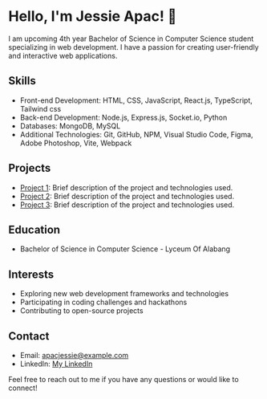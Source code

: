 # Hello, I'm Jessie Apac! 👋

I am upcoming 4th year Bachelor of Science in Computer Science student specializing in web development. I have a passion for creating user-friendly and interactive web applications. 

## Skills

- Front-end Development: HTML, CSS, JavaScript, React.js, TypeScript, Tailwind css
- Back-end Development: Node.js, Express.js, Socket.io, Python
- Databases: MongoDB, MySQL
- Additional Technologies: Git, GitHub, NPM, Visual Studio Code, Figma, Adobe Photoshop, Vite, Webpack

## Projects

- [Project 1](link-to-project): Brief description of the project and technologies used.
- [Project 2](link-to-project): Brief description of the project and technologies used.
- [Project 3](link-to-project): Brief description of the project and technologies used.

## Education

- Bachelor of Science in Computer Science - Lyceum Of Alabang

## Interests

- Exploring new web development frameworks and technologies
- Participating in coding challenges and hackathons
- Contributing to open-source projects

## Contact

- Email: apacjessie@example.com
- LinkedIn: [My LinkedIn](https://www.linkedin.com/in/jessie-apac-72154023a/)

Feel free to reach out to me if you have any questions or would like to connect!

